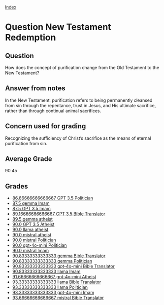 
[Index](../../index.md)
# Question New Testament Redemption
## Question
How does the concept of purification change from the Old Testament to the New Testament?

## Answer from notes
In the New Testament, purification refers to being permanently cleansed from sin through the repentance, trust in Jesus, and His ultimate sacrifice, rather than through continual animal sacrifices.

## Concern used for grading
Recognizing the sufficiency of Christ’s sacrifice as the means of eternal purification from sin.

## Average Grade
90.45

## Grades
 * [86.66666666666667 GPT 3.5 Politician](../answers/GPT_3.5_Politician/New_Testament_Redemption.md)
 * [87.5 gemma Imam](../answers/gemma_Imam/New_Testament_Redemption.md)
 * [87.5 GPT 3.5 Imam](../answers/GPT_3.5_Imam/New_Testament_Redemption.md)
 * [89.16666666666667 GPT 3.5 Bible Translator](../answers/GPT_3.5_Bible_Translator/New_Testament_Redemption.md)
 * [89.5 gemma atheist](../answers/gemma_atheist/New_Testament_Redemption.md)
 * [90.0 GPT 3.5 Atheist](../answers/GPT_3.5_Atheist/New_Testament_Redemption.md)
 * [90.0 llama atheist](../answers/llama_atheist/New_Testament_Redemption.md)
 * [90.0 mistral atheist](../answers/mistral_atheist/New_Testament_Redemption.md)
 * [90.0 mistral Politician](../answers/mistral_Politician/New_Testament_Redemption.md)
 * [90.0 gpt-4o-mini Politician](../answers/gpt-4o-mini_Politician/New_Testament_Redemption.md)
 * [90.0 mistral Imam](../answers/mistral_Imam/New_Testament_Redemption.md)
 * [90.83333333333333 gemma Bible Translator](../answers/gemma_Bible_Translator/New_Testament_Redemption.md)
 * [90.83333333333333 gemma Politician](../answers/gemma_Politician/New_Testament_Redemption.md)
 * [90.83333333333333 gpt-4o-mini Bible Translator](../answers/gpt-4o-mini_Bible_Translator/New_Testament_Redemption.md)
 * [90.83333333333333 llama Imam](../answers/llama_Imam/New_Testament_Redemption.md)
 * [91.66666666666667 gpt-4o-mini Atheist](../answers/gpt-4o-mini_Atheist/New_Testament_Redemption.md)
 * [93.33333333333333 llama Bible Translator](../answers/llama_Bible_Translator/New_Testament_Redemption.md)
 * [93.33333333333333 llama Politician](../answers/llama_Politician/New_Testament_Redemption.md)
 * [93.33333333333333 gpt-4o-mini Imam](../answers/gpt-4o-mini_Imam/New_Testament_Redemption.md)
 * [93.66666666666667 mistral Bible Translator](../answers/mistral_Bible_Translator/New_Testament_Redemption.md)
